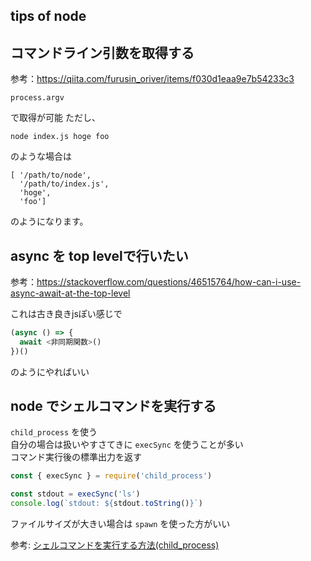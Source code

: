 tips of node
---

## コマンドライン引数を取得する

参考：https://qiita.com/furusin_oriver/items/f030d1eaa9e7b54233c3

```
process.argv
```

で取得が可能
ただし、

```
node index.js hoge foo
```

のような場合は

```
[ '/path/to/node',
  '/path/to/index.js',
  'hoge',
  'foo']
```

のようになります。

## async を top levelで行いたい

参考：https://stackoverflow.com/questions/46515764/how-can-i-use-async-await-at-the-top-level

これは古き良きjsぽい感じで

```javascript
(async () => {
  await <非同期関数>()
})()
```

のようにやればいい

## node でシェルコマンドを実行する

`child_process` を使う  
自分の場合は扱いやすさてきに `execSync` を使うことが多い  
コマンド実行後の標準出力を返す

```js
const { execSync } = require('child_process')

const stdout = execSync('ls')
console.log(`stdout: ${stdout.toString()}`)
```

ファイルサイズが大きい場合は `spawn` を使った方がいい

参考: [シェルコマンドを実行する方法(child_process)](https://www.wakuwakubank.com/posts/728-nodejs-child-process/)

